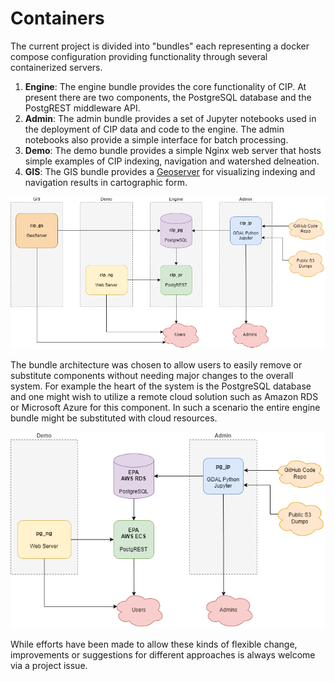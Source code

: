 # Containers

The current project is divided into "bundles" each representing a docker compose configuration providing functionality through several containerized servers.

1. **Engine**: The engine bundle provides the core functionality of CIP.  At present there are two components, the PostgreSQL database and the PostgREST middleware API.
2. **Admin**: The admin bundle provides a set of Jupyter notebooks used in the deployment of CIP data and code to the engine.  The admin notebooks also provide a simple interface for batch processing.
3. **Demo**: The demo bundle provides a simple Nginx web server that hosts simple examples of CIP indexing, navigation and watershed delneation.
4. **GIS**: The GIS bundle provides a [Geoserver](https://geoserver.org/) for visualizing indexing and navigation results in cartographic form.

![local](docs/architecture_local.drawio.png)

The bundle architecture was chosen to allow users to easily remove or substitute components without needing major changes to the overall system.  For example the heart of the system is the PostgreSQL database and one might wish to utilize a remote cloud solution such as Amazon RDS or Microsoft Azure for this component.  In such a scenario the entire engine bundle might be substituted with cloud resources.

![cloud](docs/architecture_cloud.drawio.png)

While efforts have been made to allow these kinds of flexible change, improvements or suggestions for different approaches is always welcome via a project issue.
